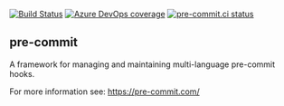 [![Build Status](https://dev.azure.com/asottile/asottile/_apis/build/status/pre-commit.pre-commit?branchName=main)](https://dev.azure.com/asottile/asottile/_build/latest?definitionId=21&branchName=main)
[![Azure DevOps coverage](https://img.shields.io/azure-devops/coverage/asottile/asottile/21/main.svg)](https://dev.azure.com/asottile/asottile/_build/latest?definitionId=21&branchName=main)
[![pre-commit.ci status](https://results.pre-commit.ci/badge/github/pre-commit/pre-commit/main.svg)](https://results.pre-commit.ci/latest/github/pre-commit/pre-commit/main)

## pre-commit

A framework for managing and maintaining multi-language pre-commit hooks.

For more information see: <https://pre-commit.com/>
